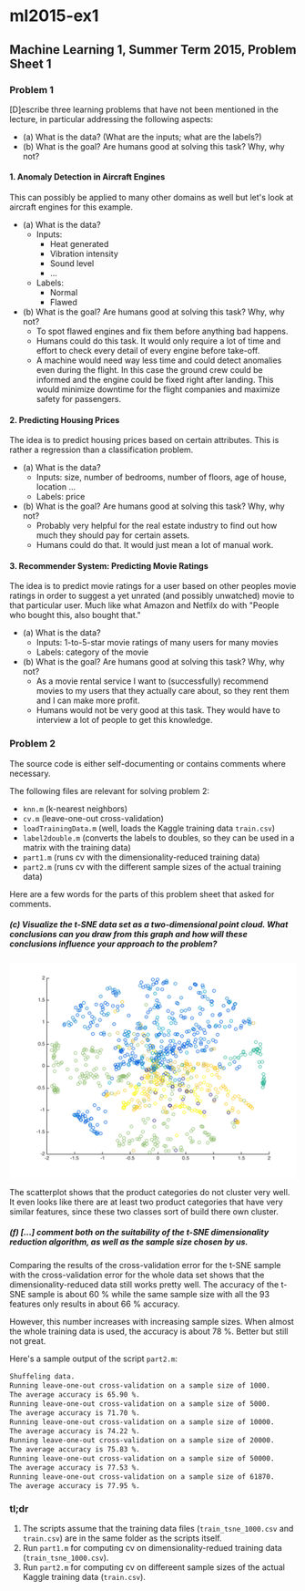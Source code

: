 # ml2015-ex1

## Machine Learning 1, Summer Term 2015, Problem Sheet 1

### Problem 1

[D]escribe three learning problems that have not been mentioned in the lecture, in particular addressing the following aspects:

- (a) What is the data? (What are the inputs; what are the labels?)
- (b) What is the goal? Are humans good at solving this task? Why, why not?


#### 1. Anomaly Detection in Aircraft Engines

This can possibly be applied to many other domains as well but let's look at aircraft engines for this example.

- (a) What is the data?
    - Inputs:
        - Heat generated
        - Vibration intensity
        - Sound level
        - ...
    - Labels:
        - Normal
        - Flawed
- (b) What is the goal? Are humans good at solving this task? Why, why not?
    - To spot flawed engines and fix them before anything bad happens.
    - Humans could do this task. It would only require a lot of time and effort to check every detail of every engine before take-off.
    - A machine would need way less time and could detect anomalies even during the flight. In this case the ground crew could be informed and the engine could be fixed right after landing. This would minimize downtime for the flight companies and maximize safety for passengers.


#### 2. Predicting Housing Prices

The idea is to predict housing prices based on certain attributes. This is rather a regression than a classification problem. 

- (a) What is the data? 
    - Inputs: size, number of bedrooms, number of floors, age of house, location ...
    - Labels: price
- (b) What is the goal? Are humans good at solving this task? Why, why not?
    - Probably very helpful for the real estate industry to find out how much they should pay for certain assets.
    - Humans could do that. It would just mean a lot of manual work.


#### 3. Recommender System: Predicting Movie Ratings

The idea is to predict movie ratings for a user based on other peoples movie ratings in order to suggest a yet unrated (and possibly unwatched) movie to that particular user. Much like what Amazon and Netfilx do with "People who bought this, also bought that."

- (a) What is the data?
    - Inputs: 1-to-5-star movie ratings of many users for many movies
    - Labels: category of the movie
- (b) What is the goal? Are humans good at solving this task? Why, why not?
    - As a movie rental service I want to (successfully) recommend movies to my users that they actually care about, so they rent them and I can make more profit. 
    - Humans would not be very good at this task. They would have to interview a lot of people to get this knowledge.


### Problem 2

The source code is either self-documenting or contains comments where necessary.

The following files are relevant for solving problem 2:

- `knn.m` (k-nearest neighbors)
- `cv.m` (leave-one-out cross-validation)
- `loadTrainingData.m` (well, loads the Kaggle training data `train.csv`)
- `label2double.m` (converts the labels to doubles, so they can be used in a matrix with the training data)
- `part1.m` (runs cv with the dimensionality-reduced training data)
- `part2.m` (runs cv with the different sample sizes of the actual training data)

Here are a few words for the parts of this problem sheet that asked for comments. 


##### (c) Visualize the t-SNE data set as a two-dimensional point cloud. What conclusions can you draw from this graph and how will these conclusions influence your approach to the problem?

![ scatterplot ](https://raw.githubusercontent.com/dschwertfeger/ml2015-ex1/master/scatterplot.png "scatterplot of t-SNE reduced data set")

The scatterplot shows that the product categories do not cluster very well. It even looks like there are at least two product categories that have very similar features, since these two classes sort of build there own cluster.


##### (f) [...] comment both on the suitability of the t-SNE dimensionality reduction algorithm, as well as the sample size chosen by us.

Comparing the results of the cross-validation error for the t-SNE sample with the cross-validation error for the whole data set shows that the dimensionality-reduced data still works pretty well. The accuracy of the t-SNE sample is about 60 % while the same sample size with all the 93 features only results in about 66 % accuracy.

However, this number increases with increasing sample sizes. When almost the whole training data is used, the accuracy is about 78 %. Better but still not great. 

Here's a sample output of the script `part2.m`:

```
Shuffeling data.
Running leave-one-out cross-validation on a sample size of 1000.
The average accuracy is 65.90 %.
Running leave-one-out cross-validation on a sample size of 5000.
The average accuracy is 71.70 %.
Running leave-one-out cross-validation on a sample size of 10000.
The average accuracy is 74.22 %.
Running leave-one-out cross-validation on a sample size of 20000.
The average accuracy is 75.83 %.
Running leave-one-out cross-validation on a sample size of 50000.
The average accuracy is 77.53 %.
Running leave-one-out cross-validation on a sample size of 61870.
The average accuracy is 77.95 %.
```


### tl;dr

1. The scripts assume that the training data files (`train_tsne_1000.csv` and `train.csv`) are in the same folder as the scripts itself.
2. Run `part1.m` for computing cv on dimensionality-redued training data (`train_tsne_1000.csv`).
3. Run `part2.m` for computing cv on differeent sample sizes of the actual Kaggle training data (`train.csv`).

